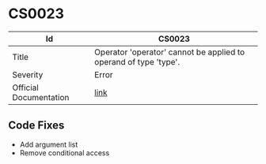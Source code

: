 # CS0023

| Id                     | CS0023                                                            |
| ---------------------- | ----------------------------------------------------------------- |
| Title                  | Operator 'operator' cannot be applied to operand of type 'type'\. |
| Severity               | Error                                                             |
| Official Documentation | [link](http://docs.microsoft.com/en-us/dotnet/csharp/misc/cs0023) |

## Code Fixes

* Add argument list
* Remove conditional access

